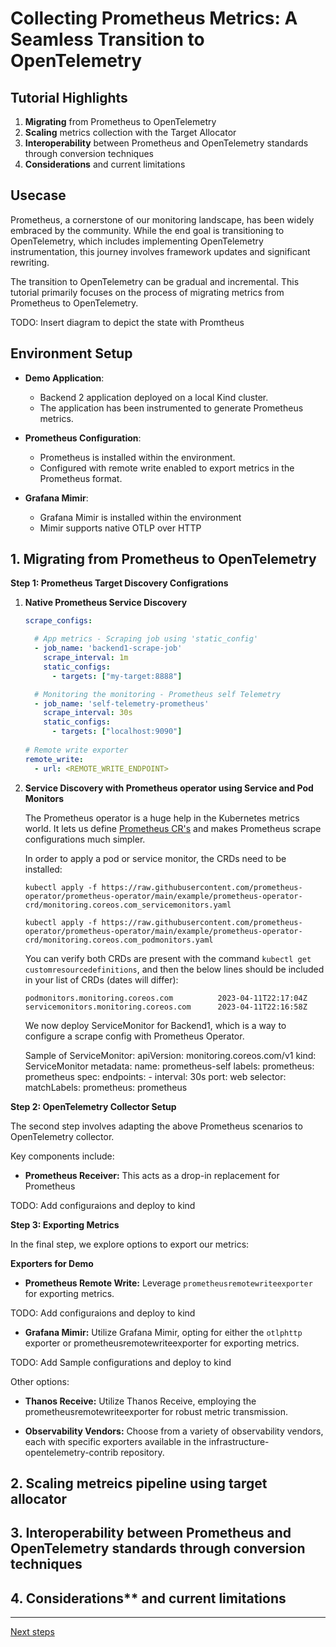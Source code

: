 # Collecting Prometheus Metrics: A Seamless Transition to OpenTelemetry

## Tutorial Highlights

1. **Migrating** from Prometheus to OpenTelemetry
2. **Scaling** metrics collection with the Target Allocator
3. **Interoperability** between Prometheus and OpenTelemetry standards through conversion techniques
4. **Considerations** and current limitations

## Usecase

Prometheus, a cornerstone of our monitoring landscape, has been widely embraced by the community. While the end goal is transitioning to OpenTelemetry, which includes implementing OpenTelemetry instrumentation, this journey involves framework updates and significant rewriting.

The transition to OpenTelemetry can be gradual and incremental. This tutorial primarily focuses on the process of migrating metrics from Prometheus to OpenTelemetry.

TODO: Insert diagram to depict the state with Promtheus

## Environment Setup 

- **Demo Application**:
  - Backend 2 application deployed on a local Kind cluster.
  - The application has been instrumented to generate Prometheus metrics.

- **Prometheus Configuration**:
  - Prometheus is installed within the environment.
  - Configured with remote write enabled to export metrics in the Prometheus format.

- **Grafana Mimir**:
  - Grafana Mimir is installed within the environment
  - Mimir supports native OTLP over HTTP

## 1. Migrating from Prometheus to OpenTelemetry

**Step 1: Prometheus Target Discovery Configrations**

1. **Native Prometheus Service Discovery**

    ```yaml
    scrape_configs:

      # App metrics - Scraping job using 'static_config'
      - job_name: 'backend1-scrape-job'
        scrape_interval: 1m
        static_configs:
          - targets: ["my-target:8888"]

      # Monitoring the monitoring - Prometheus self Telemetry
      - job_name: 'self-telemetry-prometheus'
        scrape_interval: 30s
        static_configs:
          - targets: ["localhost:9090"]
        
    # Remote write exporter
    remote_write:
      - url: <REMOTE_WRITE_ENDPOINT>
      ```
2. **Service Discovery with Prometheus operator using Service and Pod Monitors**

    The Prometheus operator is a huge help in the Kubernetes metrics world. It lets us define [Prometheus CR's](https://github.com/prometheus-operator/prometheus-operator#customresourcedefinitions) and makes Prometheus scrape configurations much simpler.

    In order to apply a pod or service monitor, the CRDs need to be installed:

    ```shell
    kubectl apply -f https://raw.githubusercontent.com/prometheus-operator/prometheus-operator/main/example/prometheus-operator-crd/monitoring.coreos.com_servicemonitors.yaml

    kubectl apply -f https://raw.githubusercontent.com/prometheus-operator/prometheus-operator/main/example/prometheus-operator-crd/monitoring.coreos.com_podmonitors.yaml
    ```

    You can verify both CRDs are present with the command `kubectl get customresourcedefinitions`, and then the below lines 
    should be included in your list of CRDs (dates will differ):
    ```shell
    podmonitors.monitoring.coreos.com          2023-04-11T22:17:04Z
    servicemonitors.monitoring.coreos.com      2023-04-11T22:16:58Z
    ```

    We now deploy ServiceMonitor for Backend1, which is a way to configure a scrape config with Prometheus Operator.

    Sample of ServiceMonitor:
      apiVersion: monitoring.coreos.com/v1
      kind: ServiceMonitor
      metadata:
        name: prometheus-self
        labels:
          prometheus: prometheus
      spec:
        endpoints:
          - interval: 30s
            port: web
        selector:
          matchLabels:
            prometheus: prometheus


**Step 2: OpenTelemetry Collector Setup**

The second step involves adapting the above Prometheus scenarios to OpenTelemetry collector. 

Key components include:

- **Prometheus Receiver:** This acts as a drop-in replacement for Prometheus

TODO: Add configuraions and deploy to kind

**Step 3: Exporting Metrics**

In the final step, we explore options to export our metrics:

**Exporters for Demo** 
- **Prometheus Remote Write:** Leverage ```prometheusremotewriteexporter ```for exporting metrics.

TODO: Add configuraions and deploy to kind

- **Grafana Mimir:** Utilize Grafana Mimir, opting for either the ```otlphttp``` exporter or prometheusremotewriteexporter for exporting metrics.

TODO: Add Sample configurations and deploy to kind

Other options:
- **Thanos Receive:** Utilize Thanos Receive, employing the prometheusremotewriteexporter for robust metric transmission.

- **Observability Vendors:** Choose from a variety of observability vendors, each with specific exporters available in the infrastructure-opentelemetry-contrib repository.



## 2. Scaling metreics pipeline using target allocator





## 3. Interoperability between Prometheus and OpenTelemetry standards through conversion techniques



## 4. Considerations** and current limitations


---
[Next steps](./06-collecting-k8s-infra-metrics.md)
